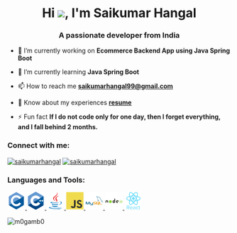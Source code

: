<h1 align="center">Hi <img src="https://user-images.githubusercontent.com/46846821/87522094-a135a000-c69e-11ea-899d-e8093968ef3b.gif" width="24px">, I'm Saikumar Hangal</h1>
<h3 align="center">A passionate developer from India</h3>

- 🔭 I’m currently working on **Ecommerce Backend App using Java Spring Boot**

- 🌱 I’m currently learning **Java Spring Boot**

- 📫 How to reach me **saikumarhangal99@gmail.com**

- 📄 Know about my experiences <a href="https://rb.gy/5zvlqm" target="_blank">**resume**</a>

- ⚡ Fun fact **If I do not code only for one day, then I forget everything, and I fall behind 2 months.**

<h3 align="left">Connect with me:</h3>
<p align="left">
<a href="https://www.leetcode.com/saikumarhangal" target="_blank"><img align="center" src="https://raw.githubusercontent.com/rahuldkjain/github-profile-readme-generator/master/src/images/icons/Social/leet-code.svg" alt="saikumarhangal" height="30" width="40" /></a>
<a href="https://www.frontendmentor.io/profile/M0GAMB0" target="_blank"><img align="center" src="https://www.frontendmentor.io/static/images/logo-desktop.svg" alt="saikumarhangal" height="30" width="40" /></a>
</p>

<h3 align="left">Languages and Tools:</h3>
<p align="left"> <a href="https://www.cprogramming.com/" target="_blank" rel="noreferrer"> <img src="https://raw.githubusercontent.com/devicons/devicon/master/icons/c/c-original.svg" alt="c" width="40" height="40"/> </a> <a href="https://www.w3schools.com/cpp/" target="_blank" rel="noreferrer"> <img src="https://raw.githubusercontent.com/devicons/devicon/master/icons/cplusplus/cplusplus-original.svg" alt="cplusplus" width="40" height="40"/> </a> <a href="https://www.java.com" target="_blank" rel="noreferrer"> <img src="https://raw.githubusercontent.com/devicons/devicon/master/icons/java/java-original.svg" alt="java" width="40" height="40"/> </a> <a href="https://developer.mozilla.org/en-US/docs/Web/JavaScript" target="_blank" rel="noreferrer"> <img src="https://raw.githubusercontent.com/devicons/devicon/master/icons/javascript/javascript-original.svg" alt="javascript" width="40" height="40"/> </a> <a href="https://www.mysql.com/" target="_blank" rel="noreferrer"> <img src="https://raw.githubusercontent.com/devicons/devicon/master/icons/mysql/mysql-original-wordmark.svg" alt="mysql" width="40" height="40"/> </a> <a href="https://nodejs.org" target="_blank" rel="noreferrer"> <img src="https://raw.githubusercontent.com/devicons/devicon/master/icons/nodejs/nodejs-original-wordmark.svg" alt="nodejs" width="40" height="40"/> </a> <a href="https://reactjs.org/" target="_blank" rel="noreferrer"> <img src="https://raw.githubusercontent.com/devicons/devicon/master/icons/react/react-original-wordmark.svg" alt="react" width="40" height="40"/> </a> </p>

<p><img align="center" src="https://github-readme-stats.vercel.app/api/top-langs?username=m0gamb0&show_icons=true&locale=en&layout=compact" alt="m0gamb0" /></p>

